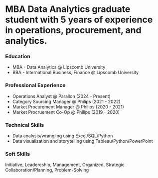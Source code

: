 # MBA Data Analytics graduate student with 5 years of experience in operations, procurement, and analytics.

### Education
- MBA - Data Analytics @ Lipscomb University
- BBA - International Business, Finance @ Lipscomb University

### Professional Experience
- Operations Analyst @ Parallon (2024 - Present)
- Category Sourcing Manager @ Philips (2021 - 2022)
- Market Procurement Manager @ Philips (2020 - 2021)
- Market Procruement Co-Op @ Philips (2019 - 2020)

### Technical Skills
- Data analysis/wrangling using Excel/SQL/Python
- Data visualization and storytelling using Tableau/Python/PowerPoint

### Soft Skills
Initiative, Leadereship, Management, Organized, Strategic Collaboration/Planning, Problem-Solving

